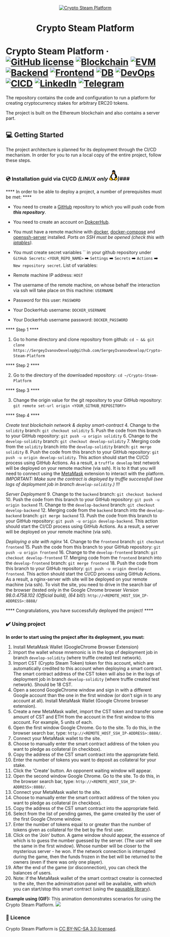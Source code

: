 <p align="center">
  <a href="https://github.com/SergeyIvanovDevelop/Crypto-Steam-Platform">
    <img alt="Crypto Steam Platform" src="./resources/SCP.png" />
  </a>
</p>
<h1 align="center">
  Crypto Steam Platform
</h1>

# Crypto Steam Platform &middot; [![GitHub license](https://img.shields.io/badge/license-CC%20BY--NC--SA%203.0-blue)](./LICENSE) [![Blockchain](https://img.shields.io/badge/blockchain-Ethereum-yellowgreen)](https://ethereum.org/en/) [![EVM](https://img.shields.io/badge/EVM-solidity-lightgrey)](https://docs.soliditylang.org/en/v0.8.14/) [![Backend](https://img.shields.io/badge/backend-node.js-red)](https://nodejs.org/en/) [![Frontend](https://img.shields.io/badge/frontend-javascript-yellow)](https://en.wikipedia.org/wiki/JavaScript) [![DB](https://img.shields.io/badge/database-mongoDB-blueviolet)](https://www.mongodb.com/) [![DevOps](https://img.shields.io/badge/devops-docker-ff69b4)](https://www.docker.com/) [![CICD](https://img.shields.io/badge/ci%2Fcd-github%20actions-lightgrey)](https://github.com/features/actions) [![LinkedIn](https://img.shields.io/badge/linkedin-Sergey%20Ivanov-blue)](https://www.linkedin.com/in/sergey-ivanov-33413823a/) [![Telegram](https://img.shields.io/badge/telegram-%40SergeyIvanov__dev-blueviolet)](https://t.me/SergeyIvanov_dev) #

The repository contains the code and configuration to run a platform for creating cryptocurrency stakes for arbitrary ERC20 tokens.

The project is built on the Ethereum blockchain and also contains a server part.

## :computer: Getting Started  ##

The project architecture is planned for its deployment through the CI/CD mechanism. In order for you to run a local copy of the entire project, follow these steps.

### :cd: Installation guid via CI/CD _(LINUX only ![This is an image](./resources/linux.png))_###

**** In order to be able to deploy a project, a number of prerequisites must be met: ****

- You need to create a [GitHub](https://github.com) repository to which you will push code from ***this repository***.
- You need to create an account on [DokcerHub](https://hub.docker.com/).
- You must have a remote machine with [docker](https://www.docker.com/), [docker-compose](https://docs.docker.com/compose/) and [openssh-server](https://www.openssh.com/) installed. *Ports on SSH must be opened (check this with [iptables](https://en.wikipedia.org/wiki/Iptables)).*
- You must create secret variables `` in your github repository under ```GitHub Secrets```: ```<YOUR_REPO_NAME>``` :arrow_right: ```Settings``` :arrow_right: ```Secrets``` :arrow_right: ```Actions``` :arrow_right: ```New repository secret```. List of variables:

- Remote machine IP address: `HOST`
- The username of the remote machine, on whose behalf the interaction via ssh will take place on this machine: `USERNAME`
- Password for this user: `PASSWORD`
- Your DockerHub username: `DOCKER_USERNAME`
- Your DockerHub username password: `DOCKER_PASSWORD`

**** Step 1 ****

1. Go to home directory and clone repository from github: ```cd ~ && git clone https://SergeyIvanovDevelop@github.com/SergeyIvanovDevelop/Crypto-Steam-Platform```

**** Step 2 ****

2. Go to the directory of the downloaded repository: ```cd ~/Crypto-Steam-Platform```

**** Step 3 ****

3. Change the origin value for the git repository to your GitHub repository: ```git remote set-url origin <YOUR_GITHUB_REPOSITORY>```

**** Step 4 ****

_Create test blockchain network & deploy smart-contract_
4. Change to the `solidity` branch: ```git checkout solidity```
5. Push the code from this branch to your GitHub repository: ```git push -u origin solidity```
6. Change to the `develop-solidity` branch: ```git checkout develop-solidity```
7. Merging code from the `solidity` branch into the `develop-solidity` branch: ```git merge solidity```
8. Push the code from this branch to your GitHub repository: ```git push -u origin develop-solidity```. This action should start the CI/CD process using GitHub Actions. As a result, a `truffle develop` test network will be deployed on your remote machine (via ssh). It is to it that you will need to connect using the [MetaMask](https://metamask.io/) extension to interact with the platform. _IMPORTANT: Make sure the contract is deployed by truffle successfull (see logs of deployment job in branch `develop-solidity`.) !!!_

_Server Deployment_
9. Change to the `backend` branch: ```git checkout backend```
10. Push the code from this branch to your GitHub repository: ```git push -u origin backend```
11. Change to the `develop-backend` branch: ```git checkout develop-backend```
12. Merging code from the `backend` branch into the `develop-backend` branch: ```git merge backend```
13. Push the code from this branch to your GitHub repository: ```git push -u origin develop-backend```. This action should start the CI/CD process using GitHub Actions. As a result, a server will be deployed on your remote machine (via ssh).

_Deploying a site with nginx_
14. Change to the `frontend` branch: ```git checkout frontend```
15. Push the code from this branch to your GitHub repository: ```git push -u origin frontend```
16. Change to the `develop-frontend` branch: ```git checkout develop-frontend```
17. Merging code from the `frontend` branch into the `develop-frontend` branch: ```git merge frontend```
18. Push the code from this branch to your GitHub repository: ```git push -u origin develop-frontend```. This action should start the CI/CD process using GitHub Actions. As a result, a nginx-server with site will be deployed on your remote machine (via ssh). 
To visit the site, you need to drive in the search bar of the browser (tested only in the Google Chrome browser _Version 98.0.4758.102 (Official build), (64 bit)_): `http://<REMOTE_HOST_SSH_IP-ADDRESS>:8888/`

**** Congratulations, you have successfully deployed the project! ****

### :heavy_check_mark: Using project ###

****In order to start using the project after its deployment, you must:****
1. Install MetaMask Wallet (GoogleChrome Browser Extension)
2. Import the wallet whose mnemonic is in the logs of deployment job in branch `develop-solidity` (where truffle created test network).
3. Import CST (Crypto Steam Token) token for this account, which are automatically credited to this account when deploying a smart contract. The smart contract address of the CST token will also be in the logs of deployment job in branch `develop-solidity` (where truffle created test network). Should be 18 CST.
4. Open a second GoogleChrome window and sign in with a different Google account than the one in the first window (or don't sign in to any account at all). Install MetaMask Wallet (Google Chrome browser extension).
5. Create a new MetaMask wallet, import the CST token and transfer some amount of CST and ETH from the account in the first window to this account. For example, 5 units of each.
6. Open the first window Google Chrome. Go to the site. To do this, in the browser search bar, type: `http://<REMOTE_HOST_SSH_IP-ADDRESS>:8888/`.
7. Connect your MetaMask wallet to the site.
8. Choose to manually enter the smart contract address of the token you want to pledge as collateral (in checkbox).
9. Copy the address of the CST smart contract into the appropriate field.
10. Enter the number of tokens you want to deposit as collateral for your stake.
11. Click the 'Create' button. An opponent waiting window will appear.
12. Open the second window Google Chrome. Go to the site. To do this, in the browser search bar, type: `http://<REMOTE_HOST_SSH_IP-ADDRESS>:8888/`.
13. Connect your MetaMask wallet to the site.
14. Choose to manually enter the smart contract address of the token you want to pledge as collateral (in checkbox).
15. Copy the address of the CST smart contract into the appropriate field.
16. Select from the list of pending games, the game created by the user of the first Google Chrome window.
17. Enter the number of tokens equal to or greater than the number of tokens given as collateral for the bet by the first user.
18. Click on the 'Join' button. A game window should appear, the essence of which is to guess the number guessed by the server. (The user will see the same in the first window). Whose number will be closer to the mysterious server - he won. If the network connection is interrupted during the game, then the funds frozen in the bet will be returned to the owners (even if there was only one player).
19. After the end of the game (or disconnection), you can check the balances of users.
20. Note: if the MetaMask wallet of the smart contract creator is connected to the site, then the administration panel will be available, with which you can start/stop this smart contract (using the [pausable library](https://github.com/OpenZeppelin/openzeppelin-contracts/blob/master/contracts/security/Pausable.sol)).

****Example using (GIF):****
This animation demonstrates scenarios for using the Crypto Steam Platform.
![](./resources/CSP.gif)

### :bookmark_tabs: Licence ###
Crypto Steam Platform is [CC BY-NC-SA 3.0 licensed](./LICENSE).
